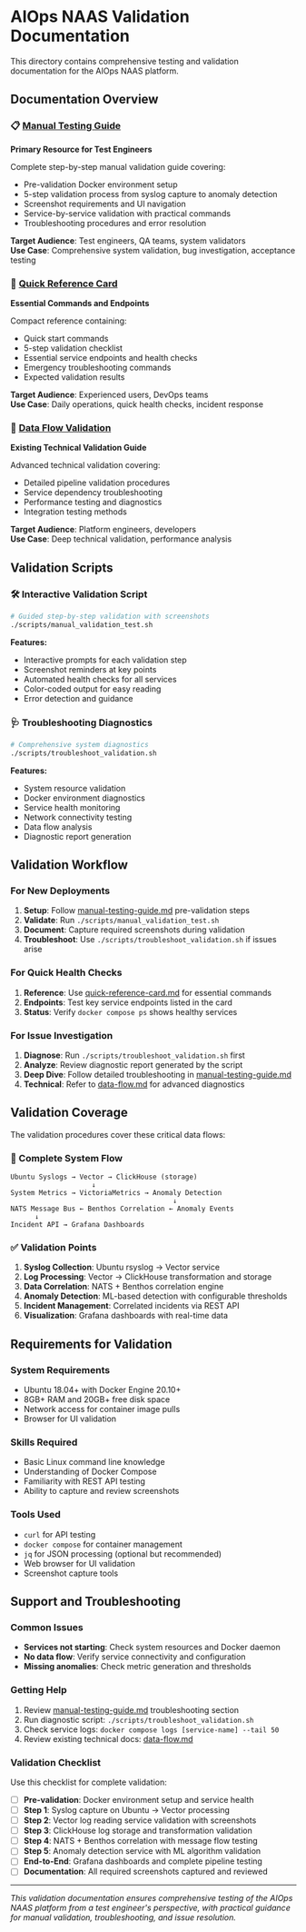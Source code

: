 # AIOps NAAS Validation Documentation

This directory contains comprehensive testing and validation documentation for the AIOps NAAS platform.

## Documentation Overview

### 📋 [Manual Testing Guide](manual-testing-guide.md)
**Primary Resource for Test Engineers**

Complete step-by-step manual validation guide covering:
- Pre-validation Docker environment setup
- 5-step validation process from syslog capture to anomaly detection  
- Screenshot requirements and UI navigation
- Service-by-service validation with practical commands
- Troubleshooting procedures and error resolution

**Target Audience**: Test engineers, QA teams, system validators  
**Use Case**: Comprehensive system validation, bug investigation, acceptance testing

### 🚀 [Quick Reference Card](quick-reference-card.md)
**Essential Commands and Endpoints**

Compact reference containing:
- Quick start commands
- 5-step validation checklist
- Essential service endpoints and health checks
- Emergency troubleshooting commands
- Expected validation results

**Target Audience**: Experienced users, DevOps teams  
**Use Case**: Daily operations, quick health checks, incident response

### 🔄 [Data Flow Validation](data-flow.md)
**Existing Technical Validation Guide**

Advanced technical validation covering:
- Detailed pipeline validation procedures
- Service dependency troubleshooting
- Performance testing and diagnostics
- Integration testing methods

**Target Audience**: Platform engineers, developers  
**Use Case**: Deep technical validation, performance analysis

## Validation Scripts

### 🛠️ Interactive Validation Script
```bash
# Guided step-by-step validation with screenshots
./scripts/manual_validation_test.sh
```

**Features:**
- Interactive prompts for each validation step
- Screenshot reminders at key points
- Automated health checks for all services
- Color-coded output for easy reading
- Error detection and guidance

### 🩺 Troubleshooting Diagnostics
```bash
# Comprehensive system diagnostics
./scripts/troubleshoot_validation.sh
```

**Features:**
- System resource validation
- Docker environment diagnostics
- Service health monitoring
- Network connectivity testing
- Data flow analysis
- Diagnostic report generation

## Validation Workflow

### For New Deployments
1. **Setup**: Follow [manual-testing-guide.md](manual-testing-guide.md) pre-validation steps
2. **Validate**: Run `./scripts/manual_validation_test.sh` 
3. **Document**: Capture required screenshots during validation
4. **Troubleshoot**: Use `./scripts/troubleshoot_validation.sh` if issues arise

### For Quick Health Checks
1. **Reference**: Use [quick-reference-card.md](quick-reference-card.md) for essential commands
2. **Endpoints**: Test key service endpoints listed in the card
3. **Status**: Verify `docker compose ps` shows healthy services

### For Issue Investigation
1. **Diagnose**: Run `./scripts/troubleshoot_validation.sh` first
2. **Analyze**: Review diagnostic report generated by the script  
3. **Deep Dive**: Follow detailed troubleshooting in [manual-testing-guide.md](manual-testing-guide.md)
4. **Technical**: Refer to [data-flow.md](data-flow.md) for advanced diagnostics

## Validation Coverage

The validation procedures cover these critical data flows:

### 🔄 Complete System Flow
```
Ubuntu Syslogs → Vector → ClickHouse (storage)
                    ↓
System Metrics → VictoriaMetrics → Anomaly Detection
                                        ↓
NATS Message Bus ← Benthos Correlation ← Anomaly Events
      ↓
Incident API → Grafana Dashboards
```

### ✅ Validation Points
1. **Syslog Collection**: Ubuntu rsyslog → Vector service
2. **Log Processing**: Vector → ClickHouse transformation and storage
3. **Data Correlation**: NATS + Benthos correlation engine  
4. **Anomaly Detection**: ML-based detection with configurable thresholds
5. **Incident Management**: Correlated incidents via REST API
6. **Visualization**: Grafana dashboards with real-time data

## Requirements for Validation

### System Requirements
- Ubuntu 18.04+ with Docker Engine 20.10+
- 8GB+ RAM and 20GB+ free disk space
- Network access for container image pulls
- Browser for UI validation

### Skills Required
- Basic Linux command line knowledge
- Understanding of Docker Compose
- Familiarity with REST API testing
- Ability to capture and review screenshots

### Tools Used
- `curl` for API testing
- `docker compose` for container management
- `jq` for JSON processing (optional but recommended)
- Web browser for UI validation
- Screenshot capture tools

## Support and Troubleshooting

### Common Issues
- **Services not starting**: Check system resources and Docker daemon
- **No data flow**: Verify service connectivity and configuration
- **Missing anomalies**: Check metric generation and thresholds

### Getting Help
1. Review [manual-testing-guide.md](manual-testing-guide.md) troubleshooting section
2. Run diagnostic script: `./scripts/troubleshoot_validation.sh`
3. Check service logs: `docker compose logs [service-name] --tail 50`
4. Review existing technical docs: [data-flow.md](data-flow.md)

### Validation Checklist

Use this checklist for complete validation:

- [ ] **Pre-validation**: Docker environment setup and service health
- [ ] **Step 1**: Syslog capture on Ubuntu → Vector processing
- [ ] **Step 2**: Vector log reading service validation with screenshots
- [ ] **Step 3**: ClickHouse log storage and transformation validation  
- [ ] **Step 4**: NATS + Benthos correlation with message flow testing
- [ ] **Step 5**: Anomaly detection service with ML algorithm validation
- [ ] **End-to-End**: Grafana dashboards and complete pipeline testing
- [ ] **Documentation**: All required screenshots captured and reviewed

---

*This validation documentation ensures comprehensive testing of the AIOps NAAS platform from a test engineer's perspective, with practical guidance for manual validation, troubleshooting, and issue resolution.*